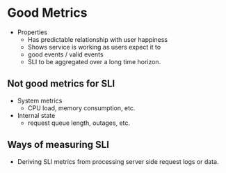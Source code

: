 # Good Metrics

- Properties
  - Has predictable relationship with user happiness
  - Shows service is working as users expect it to
  - good events / valid events
  - SLI to be aggregated over a long time horizon.

## Not good metrics for SLI
  - System metrics
    - CPU load, memory consumption, etc.
  - Internal state
    - request queue length, outages, etc.

## Ways of measuring SLI

- Deriving SLI metrics from processing server side request logs or data.
